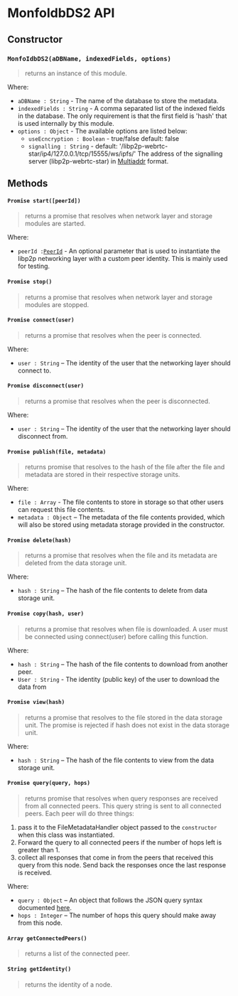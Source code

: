 # MonfoIdbDS2 API

## Constructor
### `MonfoIdbDS2(aDBName, indexedFields, options)`
> returns an instance of this module.

Where:
* `aDBName : String` - The name of the database to store the metadata.
* `indexedFields : String` - A comma separated list of the indexed fields in the database. The only requirement is that the first field is 'hash' that is used internally by this module.
* `options : Object` - The available options are listed below:
  * `useEcncryption : Boolean` - true/false default: false 
  * `signalling : String` - default: '/libp2p-webrtc-star/ip4/127.0.0.1/tcp/15555/ws/ipfs/' The address of the signalling server (libp2p-webrtc-star) in [Multiaddr](https://github.com/multiformats/multiaddr) format.

## Methods
#### `Promise start([peerId])`
> returns a promise that resolves when network layer and storage modules are started.

Where:
- `peerId :`[`PeerId`](https://github.com/libp2p/js-peer-id) - An optional parameter that is used to instantiate the libp2p networking layer with a custom peer identity. This is mainly used for testing.

#### `Promise stop()`
> returns a promise that resolves when network layer and storage modules are stopped.

#### `Promise connect(user)`
> returns a promise that resolves when the peer is connected.

Where:
- `user : String` – The identity of the user that the networking layer should connect to.

#### `Promise disconnect(user)`
> returns a promise that resolves when the peer is disconnected.

Where:
- `user : String` – The identity of the user that the networking layer should disconnect from.

#### `Promise publish(file, metadata)`
> returns promise that resolves to the hash of the file after the file and metadata are stored in their respective storage units.

Where:
- `file : Array` - The file contents to store in storage so that other users can request this file contents.
- `metadata : Object` – The metadata of the file contents provided, which will also be stored using metadata storage provided in the constructor.

#### `Promise delete(hash)`
> returns a promise that resolves when the file and its metadata are deleted from the data storage unit.

Where:
- `hash : String` – The hash of the file contents to delete from data storage unit.

#### `Promise copy(hash, user)`
> returns a promise that resolves when file is downloaded. A user must be connected using connect(user) before calling this function.

Where:
- `hash : String` – The hash of the file contents to download from another peer.
- `User : String` - The identity (public key) of the user to download the data from

#### `Promise view(hash)`
> returns a promise that resolves to the file stored in the data storage unit. The promise is rejected if hash does not exist in the data storage unit.

Where:
- `hash : String` – The hash of the file contents to view from the data storage unit.

#### `Promise query(query, hops)`
> returns promise that resolves when query responses are received from all connected peers. This query string is sent to all connected peers. Each peer will do three things: 
1) pass it to the FileMetadataHandler object passed to the `constructor` when this class was instantiated. 
2) Forward the query to all connected peers if the number of hops left is greater than 1. 
3) collect all responses that come in from the peers that received this query from this node. Send back the responses once the last response is received.

Where:
- `query : Object` – An object that follows the JSON query syntax documented [here](https://github.com/YurySolovyov/dexie-mongoify/blob/master/docs/query-api.md).
- `hops : Integer` – The number of hops this query should make away from this node.

#### `Array getConnectedPeers()`
> returns a list of the connected peer.

#### `String getIdentity()`
> returns the identity of a node.
